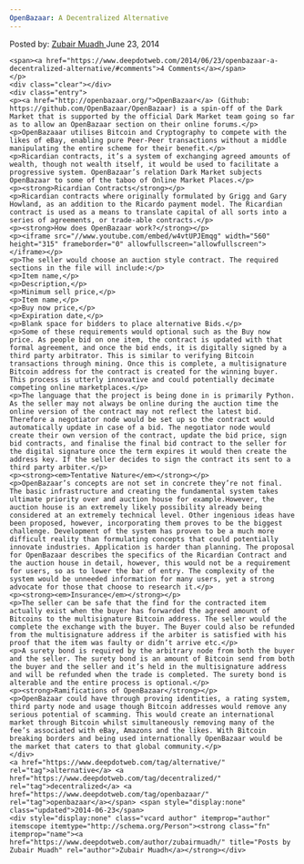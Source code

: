 ```yaml
---
OpenBazaar: A Decentralized Alternative
---
```

<article class="post-listing post-6151 post type-post status-publish format-standard has-post-thumbnail hentry  tag-alternative tag-decentralized tag-openbazaar">
    <div class="post-inner">
        <span>Posted by: <a href="https://www.deepdotweb.com/author/zubairmuadh/" title="">Zubair Muadh </a></span>
    <span>June 23, 2014</span>
    
    <span><a href="https://www.deepdotweb.com/2014/06/23/openbazaar-a-decentralized-alternative/#comments">4 Comments</a></span>
    </p>
    <div class="clear"></div>
    <div class="entry">
    <p><a href="http://openbazaar.org/">OpenBazaar</a> (Github: https://github.com/OpenBazaar/OpenBazaar) is a spin-off of the Dark Market that is supported by the official Dark Market team going so far as to allow an OpenBazaar section on their online forums.</p>
    <p>OpenBazaaar utilises Bitcoin and Cryptography to compete with the likes of eBay, enabling pure Peer-Peer transactions without a middle manipulating the entire scheme for their benefit.</p>
    <p>Ricardian contracts, it’s a system of exchanging agreed amounts of wealth, though not wealth itself, it would be used to facilitate a progressive system. OpenBazaar’s relation Dark Market subjects OpenBazaar to some of the taboo of Online Market Places.</p>
    <p><strong>Ricardian Contracts</strong></p>
    <p>Ricardian contracts where originally formulated by Grigg and Gary Howland, as an addition to the Ricardo payment model. The Ricardian contract is used as a means to translate capital of all sorts into a series of agreements, or trade-able contracts.</p>
    <p><strong>How does OpenBazaar work?</strong></p>
    <p><iframe src="//www.youtube.com/embed/w4vtUPJEmqg" width="560" height="315" frameborder="0" allowfullscreen="allowfullscreen"></iframe></p>
    <p>The seller would choose an auction style contract. The required sections in the file will include:</p>
    <p>Item name,</p>
    <p>Description,</p>
    <p>Minimum sell price,</p>
    <p>Item name,</p>
    <p>Buy now price,</p>
    <p>Expiration date,</p>
    <p>Blank space for bidders to place alternative Bids.</p>
    <p>Some of these requirements would optional such as the Buy now price. As people bid on one item, the contract is updated with that formal agreement, and once the bid ends, it is digitally signed by a third party arbitrator. This is similar to verifying Bitcoin transactions through mining. Once this is complete, a multisignature Bitcoin address for the contract is created for the winning buyer. This process is utterly innovative and could potentially decimate competing online marketplaces.</p>
    <p>The language that the project is being done in is primarily Python. As the seller may not always be online during the auction time the online version of the contract may not reflect the latest bid. Therefore a negotiator node would be set up so the contract would automatically update in case of a bid. The negotiator node would create their own version of the contract, update the bid price, sign bid contracts, and finalise the final bid contract to the seller for the digital signature once the term expires it would then create the address key. If the seller decides to sign the contract its sent to a third party arbiter.</p>
    <p><strong><em>Tentative Nature</em></strong></p>
    <p>OpenBazaar’s concepts are not set in concrete they’re not final. The basic infrastructure and creating the fundamental system takes ultimate priority over and auction house for example.However, the auction house is an extremely likely possibility already being considered at an extremely technical level. Other ingenious ideas have been proposed, however, incorporating them proves to be the biggest challenge. Development of the system has proven to be a much more difficult reality than formulating concepts that could potentially innovate industries. Application is harder than planning. The proposal for OpenBazaar describes the specifics of the Ricardian Contract and the auction house in detail, however, this would not be a requirement for users, so as to lower the bar of entry. The complexity of the system would be unneeded information for many users, yet a strong advocate for those that choose to research it.</p>
    <p><strong><em>Insurance</em></strong></p>
    <p>The seller can be safe that the find for the contracted item actually exist when the buyer has forwarded the agreed amount of Bitcoins to the multisignature Bitcoin address. The seller would the complete the exchange with the buyer. The Buyer could also be refunded from the multisignature address if the arbiter is satisfied with his proof that the item was faulty or didn’t arrive etc.</p>
    <p>A surety bond is required by the arbitrary node from both the buyer and the seller. The surety bond is an amount of Bitcoin send from both the buyer and the seller and it’s held in the multisignature address and will be refunded when the trade is completed. The surety bond is alterable and the entire process is optional.</p>
    <p><strong>Ramifications of OpenBazaar</strong></p>
    <p>OpenBazaar could have through proving identities, a rating system, third party node and usage though Bitcoin addresses would remove any serious potential of scamming. This would create an international market through Bitcoin whilst simultaneously removing many of the fee’s associated with eBay, Amazons and the likes. With Bitcoin breaking borders and being used internationally OpenBazaar would be the market that caters to that global community.</p>
    </div>
    <a href="https://www.deepdotweb.com/tag/alternative/" rel="tag">alternative</a> <a href="https://www.deepdotweb.com/tag/decentralized/" rel="tag">decentralized</a> <a href="https://www.deepdotweb.com/tag/openbazaar/" rel="tag">openbazaar</a></span> <span style="display:none" class="updated">2014-06-23</span>
    <div style="display:none" class="vcard author" itemprop="author" itemscope itemtype="http://schema.org/Person"><strong class="fn" itemprop="name"><a href="https://www.deepdotweb.com/author/zubairmuadh/" title="Posts by Zubair Muadh" rel="author">Zubair Muadh</a></strong></div>
    
